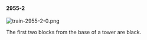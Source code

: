 #### 2955-2
![train-2955-2-0.png](https://github.com/lil-lab/nlvr/raw/master/nlvr/train/images/37/train-2955-2-0.png "train-2955-2-0.png")

The first two blocks from the base of a tower are black.